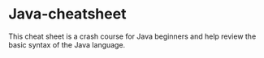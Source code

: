 # Java-cheatsheet
This cheat sheet is a crash course for Java beginners and help review the basic syntax of the Java language.

